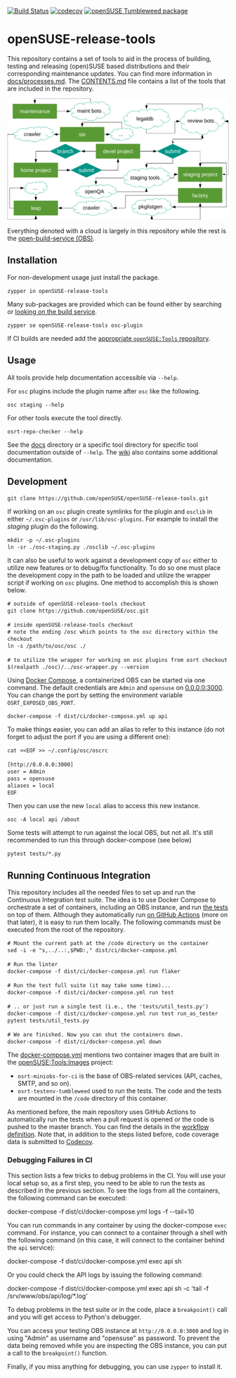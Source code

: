 [![Build Status](https://github.com/openSUSE/openSUSE-release-tools/workflows/CI/badge.svg?branch=master)](https://github.com/openSUSE/openSUSE-release-tools/actions?query=branch%3Amaster)
[![codecov](https://codecov.io/gh/openSUSE/openSUSE-release-tools/branch/master/graph/badge.svg?token=MqVygxmguE)](https://codecov.io/gh/openSUSE/openSUSE-release-tools)
[![openSUSE Tumbleweed package](https://repology.org/badge/version-for-repo/opensuse_tumbleweed/opensuse-release-tools.svg)](https://repology.org/metapackage/opensuse-release-tools)

# openSUSE-release-tools

This repository contains a set of tools to aid in the process of building, testing and releasing
(open)SUSE based distributions and their corresponding maintenance updates. You can find more
information in [docs/processes.md](docs/processes.md). The [CONTENTS.md](CONTENTS.md) file contains
a list of the tools that are included in the repository.

![Rethink release tooling presentation overview](docs/res/workflow-overview.svg)

Everything denoted with a cloud is largely in this repository while the rest is the [open-build-service (OBS)](https://github.com/openSUSE/open-build-service).

## Installation

For non-development usage just install the package.

    zypper in openSUSE-release-tools

Many sub-packages are provided which can be found either by searching or [looking on the build service](https://build.opensuse.org/package/binaries/openSUSE:Tools/openSUSE-release-tools/openSUSE_Factory).

    zypper se openSUSE-release-tools osc-plugin

If CI builds are needed add the [appropriate `openSUSE:Tools` repository](https://software.opensuse.org//download.html?project=openSUSE%3ATools&package=openSUSE-release-tools).

## Usage

All tools provide help documentation accessible via `--help`.

For `osc` plugins include the plugin name after `osc` like the following.

    osc staging --help

For other tools execute the tool directly.

    osrt-repo-checker --help

See the [docs](/docs) directory or a specific tool directory for specific tool documentation outside of `--help`. The [wiki](/wiki) also contains some additional documentation.

## Development

    git clone https://github.com/openSUSE/openSUSE-release-tools.git

If working on an `osc` plugin create symlinks for the plugin and `osclib` in either `~/.osc-plugins` or `/usr/lib/osc-plugins`. For example to install the _staging_ plugin do the following.

    mkdir -p ~/.osc-plugins
    ln -sr ./osc-staging.py ./osclib ~/.osc-plugins

It can also be useful to work against a development copy of `osc` either to utilize new features or to debug/fix functionality. To do so one must place the development copy in the path to be loaded and utilize the wrapper script if working on `osc` plugins. One method to accomplish this is shown below.

    # outside of openSUSE-release-tools checkout
    git clone https://github.com/openSUSE/osc.git

    # inside openSUSE-release-tools checkout
    # note the ending /osc which points to the osc directory within the checkout
    ln -s /path/to/osc/osc ./

    # to utilize the wrapper for working on osc plugins from osrt checkout
    $(realpath ./osc)/../osc-wrapper.py --version

Using [Docker Compose](https://docs.docker.com/compose/), a containerized OBS can be started via one command. The default credentials are `Admin` and `opensuse` on [0.0.0.0:3000](http://0.0.0.0:3000). You can change the port by setting the environment variable `OSRT_EXPOSED_OBS_PORT`.

    docker-compose -f dist/ci/docker-compose.yml up api

To make things easier, you can add an alias to refer to this instance (do not forget to adjust the port if you are using a different one):

    cat <<EOF >> ~/.config/osc/oscrc

    [http://0.0.0.0:3000]
    user = Admin
    pass = opensuse
    aliases = local
    EOF

Then you can use the new `local` alias to access this new instance.

    osc -A local api /about

Some tests will attempt to run against the local OBS, but not all. It's still recommended to run this through docker-compose (see below)

    pytest tests/*.py

## Running Continuous Integration

This repository includes all the needed files to set up and run the Continuous Integration test suite. The idea is to use Docker Compose to orchestrate a set of containers, including an OBS instance, and run [the tests](tests/) on top of them. Although they automatically run [on GitHub Actions](https://github.com/features/actions) (more on that later), it is easy to run them locally. The following commands must be executed from the root of the repository.


    # Mount the current path at the /code directory on the container
    sed -i -e "s,../..:,$PWD:," dist/ci/docker-compose.yml

    # Run the linter
    docker-compose -f dist/ci/docker-compose.yml run flaker

    # Run the test full suite (it may take some time)...
    docker-compose -f dist/ci/docker-compose.yml run test

    # .. or just run a single test (i.e., the 'tests/util_tests.py')
    docker-compose -f dist/ci/docker-compose.yml run test run_as_tester pytest tests/util_tests.py

    # We are finished. Now you can shut the containers down.
    docker-compose -f dist/ci/docker-compose.yml down

The [docker-compose.yml](dist/ci/docker-compose.yml) mentions two container images that are built in the [openSUSE:Tools:Images](https://build.opensuse.org/project/show/openSUSE:Tools:Images) project:

* `osrt-miniobs-for-ci` is the base of OBS-related services (API, caches, SMTP, and so on).
* `osrt-testenv-tumbleweed` used to run the tests. The code and the tests are mounted in the `/code` directory of this container.

As mentioned before, the main repository uses GitHub Actions to automatically run the tests when a pull request is opened or the code is pushed to the master branch. You can find the details in the
[workflow definition](.github/workflows/ci-test.yml). Note that, in addition to the steps listed before, code coverage data is submitted to [Codecov](https://app.codecov.io/gh/openSUSE/openSUSE-release-tools).

### Debugging Failures in CI

This section lists a few tricks to debug problems in the CI. You will use your local setup so, as a first step, you need to be able to run the tests as described in the previous section.
To see the logs from all the containers, the following command can be executed:

  docker-compose -f dist/ci/docker-compose.yml logs -f --tail=10

You can run commands in any container by using the docker-compose `exec` command. For instance, you can connect to a container through a shell with the following command (in this case, it will connect to the container behind the `api` service):

  docker-compose -f dist/ci/docker-compose.yml exec api sh

Or you could check the API logs by issuing the following command:

  docker-compose -f dist/ci/docker-compose.yml exec api sh -c 'tail -f /srv/www/obs/api/log/*.log'

To debug problems in the test suite or in the code, place a `breakpoint()` call and you will get access to Python's debugger.

You can access your testing OBS instance at `http://0.0.0.0:3000` and log in using "Admin" as username and "opensuse" as password. To prevent the data being removed while you are inspecting the OBS instance, you can put a call to the `breakpoint()` function.

Finally, if you miss anything for debugging, you can use `zypper` to install it.
